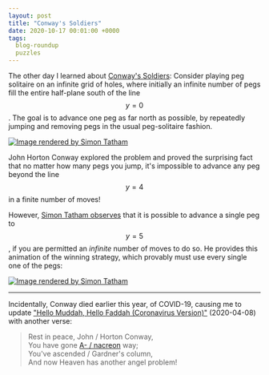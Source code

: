 ```yaml
---
layout: post
title: "Conway's Soldiers"
date: 2020-10-17 00:01:00 +0000
tags:
  blog-roundup
  puzzles
---
```


The other day I learned about [Conway's Soldiers](https://en.wikipedia.org/wiki/Conway%27s_Soldiers):
Consider playing peg solitaire on an infinite grid of holes, where initially an infinite number of pegs
fill the entire half-plane south of the line $$y=0$$. The goal is to advance one peg as far north as
possible, by repeatedly jumping and removing pegs in the usual peg-solitaire fashion.

[![Image rendered by Simon Tatham](/blog/images/2020-10-17-soldiers.gif)](https://www.chiark.greenend.org.uk/~sgtatham/solarmy/)

John Horton Conway explored the problem and proved the surprising fact that no matter how many pegs you
jump, it's impossible to advance any peg beyond the line $$y=4$$ in a finite number of moves!

However, [Simon Tatham observes](https://www.chiark.greenend.org.uk/~sgtatham/solarmy/)
that it is possible to advance a single peg to $$y=5$$, if you are
permitted an _infinite_ number of moves to do so. He provides this animation
of the winning strategy, which provably must use every single one of the pegs:

[![Image rendered by Simon Tatham](/blog/images/2020-10-17-solution.gif)](https://www.chiark.greenend.org.uk/~sgtatham/solarmy/solution.gif)

----

Incidentally, Conway died earlier this year, of COVID-19, causing me to update
["Hello Muddah, Hello Faddah (Coronavirus Version)"](/blog/2020/04/08/hello-muddah/) (2020-04-08)
with another verse:

> Rest in peace, John / Horton Conway,  
> You have gone [A- / nacreon](https://en.wikipedia.org/wiki/The_Anacreontic_Song) way;  
> You've ascended / Gardner's column,  
> And now Heaven has another angel problem!
